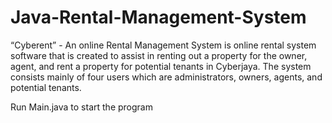 # Java-Rental-Management-System

“Cyberent” - An online Rental Management System is online rental system software 
that is created to assist in renting out a property for the owner, agent, and rent a
property for potential tenants in Cyberjaya. The system consists mainly of four users
which are administrators, owners, agents, and potential tenants.

Run Main.java to start the program
